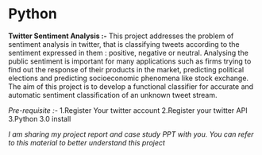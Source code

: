 # Python
**Twitter Sentiment Analysis  :-**
            This project addresses the problem of sentiment analysis in twitter, that is classifying tweets according to the sentiment expressed in them : positive, negative or neutral. 
      Analysing the public sentiment is important for many applications such as firms trying to find out the response of their products in the market, 
      predicting political elections and predicting socioeconomic phenomena like stock exchange. 
      The aim of this project is to develop a functional classifier for accurate and automatic sentiment classification of an unknown tweet stream.
	 
*Pre-requisite :-*
       1.Register Your twitter account
       2.Register your twitter API
       3.Python 3.0 install
	   
*I am sharing my project report and case study PPT with you.
You can refer to this material to better understand this project*
